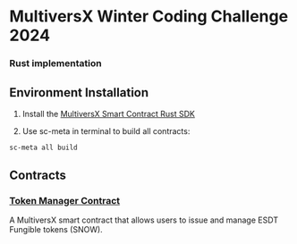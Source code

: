 # MultiversX Winter Coding Challenge 2024 
### Rust implementation


## Environment Installation

1. Install the [MultiversX Smart Contract Rust SDK](https://docs.multiversx.com/developers/meta/sc-meta)

2. Use sc-meta in terminal to build all contracts:
```bash
sc-meta all build
```

## Contracts

### [Token Manager Contract](token-manager-contract/README.md)

A MultiversX smart contract that allows users to issue and manage ESDT Fungible tokens (SNOW).

